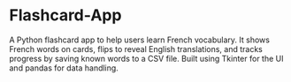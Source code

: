 # Flashcard-App
A Python flashcard app to help users learn French vocabulary. It shows French words on cards, flips to reveal English translations, and tracks progress by saving known words to a CSV file. Built using Tkinter for the UI and pandas for data handling.
